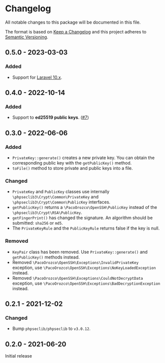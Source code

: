 # Changelog
All notable changes to this package will be documented in this file.

The format is based on [Keep a Changelog](https://keepachangelog.com/) and this project adheres to [Semantic Versioning](https://semver.org/).

## 0.5.0 - 2023-03-03
### Added
- Support for [Laravel 10.x](https://laravel.com/docs/10.x).

## 0.4.0 - 2022-10-14
### Added
- Support to **ed25519 public keys**. ([#7][i7])

[i7]: https://github.com/pacoorozco/openssh/issues/7

## 0.3.0 - 2022-06-06
### Added
- `PrivateKey::generate()` creates a new private key. You can obtain the corresponding public key with the `getPublicKey()` method.
- `toFile()` method to store private and public keys into a file.

### Changed
- `PrivateKey` and `PublicKey` classes use internally `\phpseclib3\Crypt\Common\PrivateKey` and `\phpseclib3\Crypt\Common\PublicKey` interfaces. 
- `getPublicKey()` returns a `\PacoOrozco\OpenSSH\PublicKey` instead of the `\phpseclib3\Crypt\RSA\PublicKey`. 
- `getFingerPrint()` has changed the signature. An algorithm should be submitted: `sha256` or `md5`. 
- The `PrivateKeyRule` and the `PublicKeyRule` returns false if the key is null.
### Removed
- `KeyPair` class has been removed. Use `PrivateKey::generate()` and `getPublicKey()` methods instead.
- Removed `\PacoOrozco\OpenSSH\Exceptions\InvalidPrivateKey` exception, use `\PacoOrozco\OpenSSH\Exceptions\NoKeyLoadedException` instead.
- Removed `\PacoOrozco\OpenSSH\Exceptions\CouldNotDecryptData` exception, use `\PacoOrozco\OpenSSH\Exceptions\BadDecryptionException` instead.

## 0.2.1 - 2021-12-02
### Changed
- Bump `phpseclib/phpseclib` to `v3.0.12`.

## 0.2.0 - 2021-06-20
Initial release
